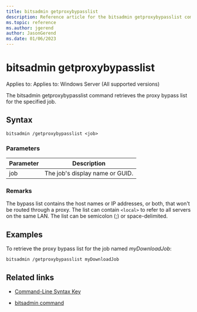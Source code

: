 ```yaml
---
title: bitsadmin getproxybypasslist
description: Reference article for the bitsadmin getproxybypasslist command that retrieves the proxy bypass list for the specified job.
ms.topic: reference
ms.author: jgerend
author: JasonGerend
ms.date: 01/06/2023
---
```


# bitsadmin getproxybypasslist

Applies to: Applies to: Windows Server (All supported versions)

The bitsadmin getproxybypasslist command retrieves the proxy bypass list for the specified job.

## Syntax

```
bitsadmin /getproxybypasslist <job>
```

### Parameters

| Parameter | Description |
| -------------- | -------------- |
| job | The job's display name or GUID. |

### Remarks

The bypass list contains the host names or IP addresses, or both, that won't be routed through a proxy. The list can contain `<local>` to refer to all servers on the same LAN. The list can be semicolon (;) or space-delimited.

## Examples

To retrieve the proxy bypass list for the job named *myDownloadJob*:

```
bitsadmin /getproxybypasslist myDownloadJob
```

## Related links

- [Command-Line Syntax Key](command-line-syntax-key.md)

- [bitsadmin command](bitsadmin.md)
